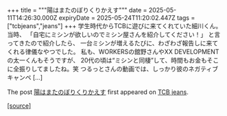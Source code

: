 +++
title = """陽はまたのぼりくりかえす"""
date = 2025-05-11T14:26:30.000Z
expiryDate = 2025-05-24T11:20:02.447Z
tags = ["tcbjeans","jeans"]
+++
学生時代からTCBに遊びに来てくれていた細川くん。 当時、 「自宅にミシンが欲しいのでミシン屋さんを紹介してください！」 と言ってきたので紹介したら、 一台ミシンが増えるたびに、わざわざ報告しに来てくれる律儀なやつでした。 私も、WORKERSの舘野さんやXX DEVELOPMENTの太一くんもそうですが、 20代の頃は“ミシンと同棲”して、時間もお金もそこに全振りしてましたね。笑 つるっとさんの動画では、しっかり彼のネガティブキャンペ \[…\]

The post [陽はまたのぼりくりかえす](http://tcbjeans.com/2025/05/11/52365) first appeared on [TCB jeans](http://tcbjeans.com).

[[source]](http://tcbjeans.com/2025/05/11/52365)
